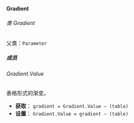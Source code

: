#### Gradient

###### 类 Gradient

父类：`Parameter`

##### 成员

###### Gradient.Value

表格形式的渐变。

- <b>获取</b>：
  `gradient = Gradient.Value – (table)`
- <b>设置</b>：
  `Gradient.Value = gradient – (table)`

